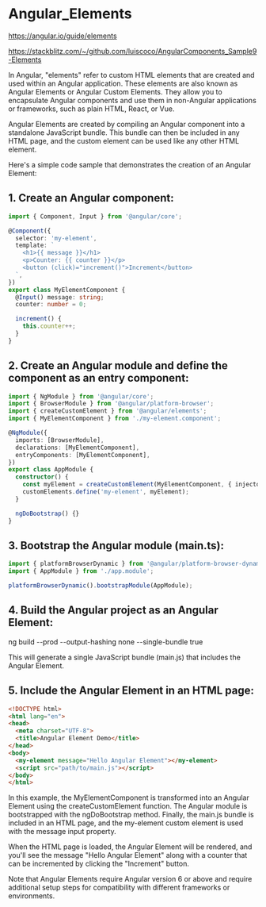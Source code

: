 # Angular_Elements

https://angular.io/guide/elements

https://stackblitz.com/~/github.com/luiscoco/AngularComponents_Sample9-Elements

In Angular, "elements" refer to custom HTML elements that are created and used within an Angular application. These elements are also known as Angular Elements or Angular Custom Elements. They allow you to encapsulate Angular components and use them in non-Angular applications or frameworks, such as plain HTML, React, or Vue.

Angular Elements are created by compiling an Angular component into a standalone JavaScript bundle. This bundle can then be included in any HTML page, and the custom element can be used like any other HTML element.

Here's a simple code sample that demonstrates the creation of an Angular Element:

## 1. Create an Angular component:

```typescript
import { Component, Input } from '@angular/core';

@Component({
  selector: 'my-element',
  template: `
    <h1>{{ message }}</h1>
    <p>Counter: {{ counter }}</p>
    <button (click)="increment()">Increment</button>
  `,
})
export class MyElementComponent {
  @Input() message: string;
  counter: number = 0;

  increment() {
    this.counter++;
  }
}
```

## 2. Create an Angular module and define the component as an entry component:

```typescript
import { NgModule } from '@angular/core';
import { BrowserModule } from '@angular/platform-browser';
import { createCustomElement } from '@angular/elements';
import { MyElementComponent } from './my-element.component';

@NgModule({
  imports: [BrowserModule],
  declarations: [MyElementComponent],
  entryComponents: [MyElementComponent],
})
export class AppModule {
  constructor() {
    const myElement = createCustomElement(MyElementComponent, { injector: this.injector });
    customElements.define('my-element', myElement);
  }

  ngDoBootstrap() {}
}
```

## 3. Bootstrap the Angular module (main.ts):

```typescript
import { platformBrowserDynamic } from '@angular/platform-browser-dynamic';
import { AppModule } from './app.module';

platformBrowserDynamic().bootstrapModule(AppModule);
```

## 4. Build the Angular project as an Angular Element:

ng build --prod --output-hashing none --single-bundle true

This will generate a single JavaScript bundle (main.js) that includes the Angular Element.

## 5. Include the Angular Element in an HTML page:

```html
<!DOCTYPE html>
<html lang="en">
<head>
  <meta charset="UTF-8">
  <title>Angular Element Demo</title>
</head>
<body>
  <my-element message="Hello Angular Element"></my-element>
  <script src="path/to/main.js"></script>
</body>
</html>
```

In this example, the MyElementComponent is transformed into an Angular Element using the createCustomElement function. The Angular module is bootstrapped with the ngDoBootstrap method. Finally, the main.js bundle is included in an HTML page, and the my-element custom element is used with the message input property.

When the HTML page is loaded, the Angular Element will be rendered, and you'll see the message "Hello Angular Element" along with a counter that can be incremented by clicking the "Increment" button.

Note that Angular Elements require Angular version 6 or above and require additional setup steps for compatibility with different frameworks or environments.



